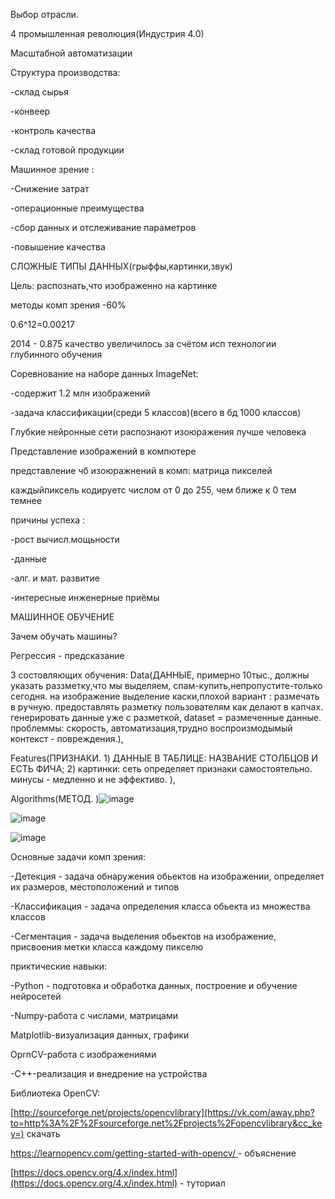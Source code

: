 Выбор отрасли. 

4 промышленная революция(Индустрия 4.0)

Масштабной автоматизации

Структура производства:

-склад сырья

-конвеер

-контроль качества

-склад готовой продукции

Машинное зрение :

-Снижение затрат

-операционные преимущества 

-сбор данных и отслеживание параметров

-повышение качества

СЛОЖНЫЕ ТИПЫ ДАННЫХ(грыффы,картинки,звук)

Цель: распознать,что изображенно на картинке

методы комп зрения -60%

0.6^12=0.00217

2014 - 0.875    качество увеличилось за счётом исп технологии глубинного обучения

Соревнование на наборе данных ImageNet:

-содержит 1.2 млн изображений

-задача классификации(среди 5 классов)(всего в бд 1000 классов)

Глубкие нейронные сети распознают изоюражения лучше человека

Представление изображений в компютере

представление чб изоюражнений в комп: матрица пикселей

каждыйпиксель кодируетс числом от 0 до 255, чем ближе к 0 тем темнее

причины успеха :

-рост вычисл.мощьности

-данные

-алг. и мат. развитие

-интересные инженерные приёмы

 
 
 
 МАШИННОЕ ОБУЧЕНИЕ
 
 Зачем обучать машины? 
 
 Регрессия - предсказание
 
 3 состовляющих обучения: Data(ДАННЫЕ, примерно 10тыс., должны указать раззметку,что мы выделяем, спам-купить,непропустите-только сегодня. на изображение выделение каски,плохой вариант : размечать в ручную. предоставлять разметку пользователям как делают в капчах. генерировать данные уже с разметкой, dataset = размеченные данные. проблеммы: скорость, автоматизация,трудно воспроизмодымый контекст - повреждения.),
 
 Features(ПРИЗНАКИ. 1) ДАННЫЕ В ТАБЛИЦЕ: НАЗВАНИЕ СТОЛБЦОВ И ЕСТЬ ФИЧА; 2) картинки: сеть определяет признаки самостоятельно.  минусы - медленно и не эффективо. ),
 
 Algorithms(МЕТОД. )![image](https://user-images.githubusercontent.com/97594244/197493195-60087f18-ee76-4b35-a1cc-171b05e7a535.png)

 
![image](https://user-images.githubusercontent.com/97594244/197489461-b93cf750-ac8c-4a99-878c-906eced0ce93.png)

![image](https://user-images.githubusercontent.com/97594244/197493370-3fe74554-fbbb-41d8-9d2d-79b29ef9d81b.png)

Основные задачи комп зрения:

-Детекция - задача обнаружения обьектов на изображении, определяет их размеров, местоположений и типов

-Классификация - задача определения класса обьекта из множества классов

-Сегментация - задача выделения обьектов на изображение, присвоения метки класса каждому пикселю

приктические навыки:

-Python - подготовка и обработка данных, построение и обучение нейросетей

-Numpy-работа с числами, матрицами

Matplotlib-визуализация данных, графики

OprnCV-работа с изображениями

-C++-реализация и внедрение на устройства

Библиотека OpenCV:

[http://sourceforge.net/projects/opencvlibrary](https://vk.com/away.php?to=http%3A%2F%2Fsourceforge.net%2Fprojects%2Fopencvlibrary&cc_key=) скачать 

[https://learnopencv.com/getting-started-with-opencv/   ](https://learnopencv.com/getting-started-with-opencv/) - объяснение 

[https://docs.opencv.org/4.x/index.html](https://docs.opencv.org/4.x/index.html) - туториал
